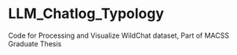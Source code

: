# LLM_Chatlog_Typology
Code for Processing and Visualize WildChat dataset, Part of MACSS Graduate Thesis
